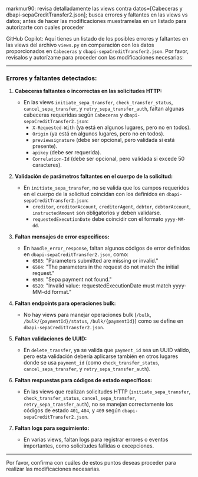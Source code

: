 markmur90: revisa detalladamente las views contra datos=[Cabeceras y dbapi-sepaCreditTransfer2.json]; busca errores y faltantes en las views vs datos; antes de hacer las modificaciones muestramelas en un listado para autorizarte con cuales proceder

GitHub Copilot: Aquí tienes un listado de los posibles errores y faltantes en las views del archivo `views.py` en comparación con los datos proporcionados en `Cabeceras` y `dbapi-sepaCreditTransfer2.json`. Por favor, revísalos y autorízame para proceder con las modificaciones necesarias:

---

### **Errores y faltantes detectados:**

1. **Cabeceras faltantes o incorrectas en las solicitudes HTTP:**
   - En las views `initiate_sepa_transfer`, `check_transfer_status`, `cancel_sepa_transfer`, y `retry_sepa_transfer_auth`, faltan algunas cabeceras requeridas según `Cabeceras` y `dbapi-sepaCreditTransfer2.json`:
     - `X-Requested-With` (ya está en algunos lugares, pero no en todos).
     - `Origin` (ya está en algunos lugares, pero no en todos).
     - `previewsignature` (debe ser opcional, pero validada si está presente).
     - `apikey` (debe ser requerida).
     - `Correlation-Id` (debe ser opcional, pero validada si excede 50 caracteres).

2. **Validación de parámetros faltantes en el cuerpo de la solicitud:**
   - En `initiate_sepa_transfer`, no se valida que los campos requeridos en el cuerpo de la solicitud coincidan con los definidos en `dbapi-sepaCreditTransfer2.json`:
     - `creditor`, `creditorAccount`, `creditorAgent`, `debtor`, `debtorAccount`, `instructedAmount` son obligatorios y deben validarse.
     - `requestedExecutionDate` debe coincidir con el formato `yyyy-MM-dd`.

3. **Faltan mensajes de error específicos:**
   - En `handle_error_response`, faltan algunos códigos de error definidos en `dbapi-sepaCreditTransfer2.json`, como:
     - `6503`: "Parameters submitted are missing or invalid."
     - `6504`: "The parameters in the request do not match the initial request."
     - `6508`: "Sepa payment not found."
     - `6520`: "Invalid value: requestedExecutionDate must match yyyy-MM-dd format."

4. **Faltan endpoints para operaciones bulk:**
   - No hay views para manejar operaciones bulk (`/bulk`, `/bulk/{paymentId}/status`, `/bulk/{paymentId}`) como se define en `dbapi-sepaCreditTransfer2.json`.

5. **Faltan validaciones de UUID:**
   - En `delete_transfer`, ya se valida que `payment_id` sea un UUID válido, pero esta validación debería aplicarse también en otros lugares donde se usa `payment_id` (como `check_transfer_status`, `cancel_sepa_transfer`, y `retry_sepa_transfer_auth`).

6. **Faltan respuestas para códigos de estado específicos:**
   - En las views que realizan solicitudes HTTP (`initiate_sepa_transfer`, `check_transfer_status`, `cancel_sepa_transfer`, `retry_sepa_transfer_auth`), no se manejan correctamente los códigos de estado `401`, `404`, y `409` según `dbapi-sepaCreditTransfer2.json`.

7. **Faltan logs para seguimiento:**
   - En varias views, faltan logs para registrar errores o eventos importantes, como solicitudes fallidas o excepciones.

---

Por favor, confirma con cuáles de estos puntos deseas proceder para realizar las modificaciones necesarias.
